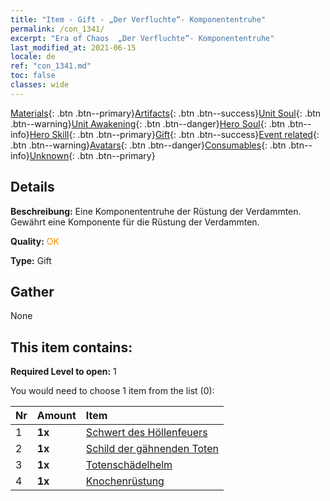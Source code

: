 ```yaml
---
title: "Item - Gift - „Der Verfluchte“- Komponententruhe"
permalink: /con_1341/
excerpt: "Era of Chaos  „Der Verfluchte“- Komponententruhe"
last_modified_at: 2021-06-15
locale: de
ref: "con_1341.md"
toc: false
classes: wide
---
```

 [Materials](/ItemsDE/){: .btn .btn--primary}[Artifacts](/ItemsDE/Artifacts/){: .btn .btn--success}[Unit Soul](/ItemsDE/UnitSoul/){: .btn .btn--warning}[Unit Awakening](/ItemsDE/UnitAwakening/){: .btn .btn--danger}[Hero Soul](/ItemsDE/HeroSoul/){: .btn .btn--info}[Hero Skill](/ItemsDE/HeroSkill/){: .btn .btn--primary}[Gift](/ItemsDE/Gift/){: .btn .btn--success}[Event related](/ItemsDE/Events/){: .btn .btn--warning}[Avatars](/ItemsDE/Avatars/){: .btn .btn--danger}[Consumables](/ItemsDE/Consumables/){: .btn .btn--info}[Unknown](/ItemsDE/Unknown/){: .btn .btn--primary}

## Details
 **Beschreibung:** Eine Komponententruhe der Rüstung der Verdammten. Gewährt eine Komponente für die Rüstung der Verdammten.

 **Quality:** <span style="color: #FF8C00">OK</span>

 **Type:** Gift

## Gather

  None

## This item contains:

 **Required Level to open:** 1

 You would need to choose 1 item from the list (0):

  | Nr | Amount |     Item    |
  |:---|:-------|:------------|
  | 1 |  **1x** | [Schwert des Höllenfeuers](/ItemsDE/art_121/) |  | 
  | 2 |  **1x** | [Schild der gähnenden Toten](/ItemsDE/art_122/) |  | 
  | 3 |  **1x** | [Totenschädelhelm](/ItemsDE/art_123/) |  | 
  | 4 |  **1x** | [Knochenrüstung](/ItemsDE/art_124/) |  | 

